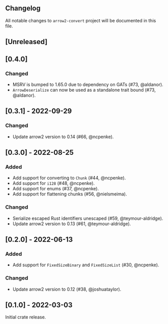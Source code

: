 ## Changelog

All notable changes to `arrow2-convert` project will be documented in this file.

## [Unreleased]
## [0.4.0]
### Changed
- MSRV is bumped to 1.65.0 due to dependency on GATs (#73, @aldanor).
- `ArrowDeserialize` can now be used as a standalone trait bound (#73, @aldanor).

## [0.3.1] - 2022-09-29
### Changed
- Update arrow2 version to 0.14 (#66, @ncpenke).

## [0.3.0] - 2022-08-25
### Added
- Add support for converting to `Chunk` (#44, @ncpenke).
- Add support for `i128` (#48, @ncpenke).
- Add support for enums (#37, @ncpenke).
- Add support for flattening chunks (#56, @nielsmeima).

### Changed
- Serialize escaped Rust identifiers unescaped (#59, @teymour-aldridge).
- Update arrow2 version to 0.13 (#61, @teymour-aldridge).

## [0.2.0] - 2022-06-13
### Added
- Add support for `FixedSizeBinary` and `FixedSizeList` (#30, @ncpenke).

### Changed
- Update arrow2 version to 0.12 (#38, @joshuataylor).

## [0.1.0] - 2022-03-03
Initial crate release.
